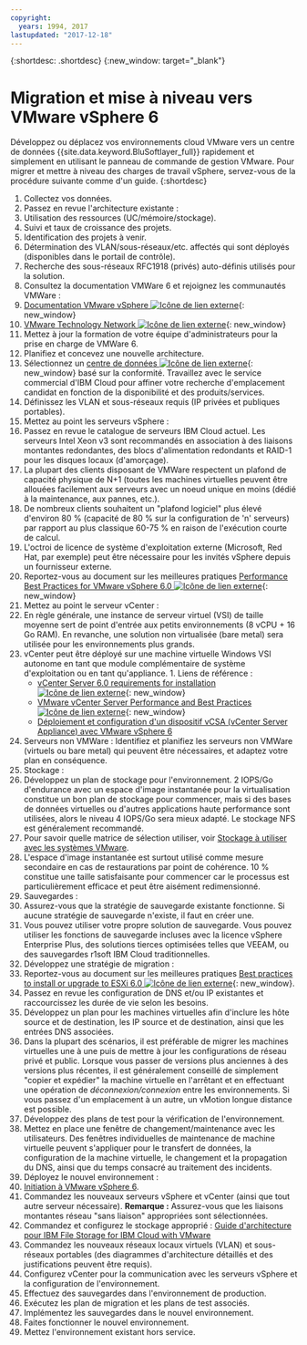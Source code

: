 ```yaml
---
copyright:
  years: 1994, 2017
lastupdated: "2017-12-18"
---
```


{:shortdesc: .shortdesc}
{:new_window: target="_blank"}

#  Migration et mise à niveau vers VMware vSphere 6

Développez ou déplacez vos environnements cloud VMware vers un centre de données {{site.data.keyword.BluSoftlayer_full}} rapidement et simplement en utilisant le panneau de commande de gestion VMware. Pour migrer et mettre à niveau des charges de travail vSphere, servez-vous de la procédure suivante comme d'un guide.
{:shortdesc}

1. Collectez vos données.
2. Passez en revue l'architecture existante :
  1. Utilisation des ressources (UC/mémoire/stockage).
  2. Suivi et taux de croissance des projets.
  3. Identification des projets à venir.
  4. Détermination des VLAN/sous-réseaux/etc. affectés qui sont déployés (disponibles dans le portail de contrôle).
  5. Recherche des sous-réseaux RFC1918 (privés) auto-définis utilisés pour la solution.
3. Consultez la documentation VMWare 6 et rejoignez les communautés VMWare :
  1. [Documentation VMware vSphere ![Icône de lien externe](../../icons/launch-glyph.svg "Icône de lien externe")](https://docs.vmware.com/nl/VMware-vSphere/index.html){: new_window}
  2. [VMware Technology Network  ![Icône de lien externe](../../icons/launch-glyph.svg "Icône de lien externe")](https://communities.vmware.com/welcome){: new_window}
4. Mettez à jour la formation de votre équipe d'administrateurs pour la prise en charge de VMWare 6.
5. Planifiez et concevez une nouvelle architecture.
6. Sélectionnez un [centre de données ![Icône de lien externe](../../icons/launch-glyph.svg "Icône de lien externe")](https://www.ibm.com/cloud-computing/bluemix/data-centers){: new_window} basé sur la conformité. Travaillez avec le service commercial d'IBM Cloud pour affiner votre recherche d'emplacement candidat en fonction de la disponibilité et des produits/services.
7. Définissez les VLAN et sous-réseaux requis (IP privées et publiques portables).
8. Mettez au point les serveurs vSphere :
  1. Passez en revue le catalogue de serveurs IBM Cloud actuel. Les serveurs Intel Xeon v3 sont recommandés en association à des liaisons montantes redondantes, des blocs d'alimentation redondants et RAID-1 pour les disques locaux (d'amorçage).
  2. La plupart des clients disposant de VMWare respectent un plafond de capacité physique de N+1 (toutes les machines virtuelles peuvent être allouées facilement aux serveurs avec un noeud unique en moins (dédié à la maintenance, aux pannes, etc.). 
  3. De nombreux clients souhaitent un "plafond logiciel" plus élevé d'environ 80 % (capacité de 80 % sur la configuration de 'n' serveurs) par rapport au plus classique 60-75 % en raison de l'exécution courte de calcul.
  4. L'octroi de licence de système d'exploitation externe (Microsoft, Red Hat, par exemple) peut être nécessaire pour les invités vSphere depuis un fournisseur externe.
  5. Reportez-vous au document sur les meilleures pratiques [Performance Best Practices for VMware vSphere 6.0 ![Icône de lien externe](../../icons/launch-glyph.svg "Icône de lien externe")](https://www.vmware.com/files/pdf/techpaper/VMware-PerfBest-Practices-vSphere6-0.pdf){: new_window}
9. Mettez au point le serveur vCenter :
  1. En règle générale, une instance de serveur virtuel (VSI) de taille moyenne sert de point d'entrée aux petits environnements (8 vCPU + 16 Go RAM). En revanche, une solution non virtualisée (bare metal) sera utilisée pour les environnements plus grands.
  2. vCenter peut être déployé sur une machine virtuelle Windows VSI autonome en tant que module complémentaire de système d'exploitation ou en tant qu'appliance.
    1. Liens de référence :
        * [vCenter Server 6.0 requirements for installation ![Icône de lien externe](../../icons/launch-glyph.svg "Icône de lien externe")](https://kb.vmware.com/s/article/2107948){: new_window}
        * [VMware vCenter Server Performance and Best Practices ![Icône de lien externe](../../icons/launch-glyph.svg "Icône de lien externe")](http://www.vmware.com/files/pdf/techpaper/vmware-vCenter6-perf.pdf){: new_window}
        * [Déploiement et configuration d'un dispositif vCSA (vCenter Server Appliance) avec VMware vSphere 6](vmware-vsphere-6-deploy-and-configure-vcenter-server-appliance-vcsa.html)
10. Serveurs non VMWare : Identifiez et planifiez les serveurs non VMWare (virtuels ou bare metal) qui peuvent être nécessaires, et adaptez votre plan en conséquence.
11. Stockage :
  1. Développez un plan de stockage pour l'environnement. 2 IOPS/Go d'endurance avec un espace d'image instantanée pour la virtualisation constitue un bon plan de stockage pour commencer, mais si des bases de données virtuelles ou d'autres applications haute performance sont utilisées, alors le niveau 4 IOPS/Go sera mieux adapté. Le stockage NFS est généralement recommandé.  
  2. Pour savoir quelle matrice de sélection utiliser, voir [Stockage à utiliser avec les systèmes VMware](select-storage-option-use-vmware.html).
  3. L'espace d'image instantanée est surtout utilisé comme mesure secondaire en cas de restaurations par point de cohérence. 10 % constitue une taille satisfaisante pour commencer car le processus est particulièrement efficace et peut être aisément redimensionné. 
12. Sauvegardes :
  1. Assurez-vous que la stratégie de sauvegarde existante fonctionne. Si aucune stratégie de sauvegarde n'existe, il faut en créer une.
  2. Vous pouvez utiliser votre propre solution de sauvegarde. Vous pouvez utiliser les fonctions de sauvegarde incluses avec la licence vSphere Enterprise Plus, des solutions tierces optimisées telles que VEEAM, ou des sauvegardes r1soft IBM Cloud traditionnelles.
13. Développez une stratégie de migration :
  1. Reportez-vous au document sur les meilleures pratiques [Best practices to install or upgrade to ESXi 6.0 ![Icône de lien externe](../../icons/launch-glyph.svg "Icône de lien externe")](https://kb.vmware.com/s/article/2109712){: new_window}.
  2. Passez en revue les configuration de DNS et/ou IP existantes et raccourcissez les durée de vie selon les besoins.
  3. Développez un plan pour les machines virtuelles afin d'inclure les hôte source et de destination, les IP source et de destination, ainsi que les entrées DNS associées.
  4. Dans la plupart des scénarios, il est préférable de migrer les machines virtuelles une à une puis de mettre à jour les configurations de réseau privé et public. Lorsque vous passer de versions plus anciennes à des versions plus récentes, il est généralement conseillé de simplement "copier et expédier" la machine virtuelle en l'arrêtant et en effectuant une opération de _déconnexion/connexion_ entre les environnements. Si vous passez d'un emplacement à un autre, un vMotion longue distance est possible.
  5. Développez des plans de test pour la vérification de l'environnement.
  6. Mettez en place une fenêtre de changement/maintenance avec les utilisateurs. Des fenêtres individuelles de maintenance de machine virtuelle peuvent s'appliquer pour le transfert de données, la configuration de la machine virtuelle, le changement et la propagation du DNS, ainsi que du temps consacré au traitement des incidents.
14. Déployez le nouvel environnement :
  1. [Initiation à VMware vSphere 6](vmware-vsphere-6-getting-started.html).
  2. Commandez les nouveaux serveurs vSphere et vCenter (ainsi que tout autre serveur nécessaire).
      **Remarque :** Assurez-vous que les liaisons montantes réseau "sans liaison" appropriées sont sélectionnées. 
  3. Commandez et configurez le stockage approprié : [Guide d'architecture pour IBM File Storage for IBM Cloud with VMware](/docs/infrastructure/FileStorage/architecture-guide-file-storage-vmware.html)
  4. Commandez les nouveaux réseaux locaux virtuels (VLAN) et sous-réseaux portables (des diagrammes d'architecture détaillés et des justifications peuvent être requis).
  5. Configurez vCenter pour la communication avec les serveurs vSphere et la configuration de l'environnement.
  6. Effectuez des sauvegardes dans l'environnement de production.
  7. Exécutez les plan de migration et les plans de test associés.
  8. Implémentez les sauvegardes dans le nouvel environnement. 
  9. Faites fonctionner le nouvel environnement. 
  10. Mettez l'environnement existant hors service. 

